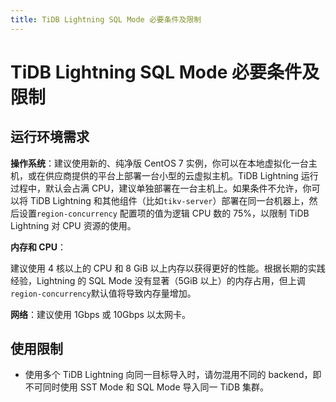 ```yaml
---
title: TiDB Lightning SQL Mode 必要条件及限制
---
```


# TiDB Lightning SQL Mode 必要条件及限制

## 运行环境需求

**操作系统**：建议使用新的、纯净版 CentOS 7 实例，你可以在本地虚拟化一台主机，或在供应商提供的平台上部署一台小型的云虚拟主机。TiDB Lightning 运行过程中，默认会占满 CPU，建议单独部署在一台主机上。如果条件不允许，你可以将 TiDB Lightning 和其他组件（比如`tikv-server`）部署在同一台机器上，然后设置`region-concurrency` 配置项的值为逻辑 CPU 数的 75%，以限制 TiDB Lightning 对 CPU 资源的使用。

**内存和 CPU**：

建议使用 4 核以上的 CPU 和 8 GiB 以上内存以获得更好的性能。根据长期的实践经验，Lightning 的 SQL Mode 没有显著（5GiB 以上）的内存占用，但上调`region-concurrency`默认值将导致内存量增加。

**网络**：建议使用 1Gbps 或 10Gbps 以太网卡。

## 使用限制

- 使用多个 TiDB Lightning 向同一目标导入时，请勿混用不同的 backend，即不可同时使用 SST Mode 和 SQL Mode 导入同一 TiDB 集群。
